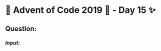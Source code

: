 # :christmas_tree: Advent of Code 2019 :christmas_tree: - Day 15 :sparkles:
## Question: 
>
>
>

### *Input:*

>
>
>